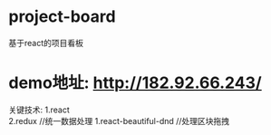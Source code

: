 # project-board
基于react的项目看板
# demo地址: http://182.92.66.243/

关键技术:
  1.react  
  2.redux //统一数据处理
  1.react-beautiful-dnd //处理区块拖拽
